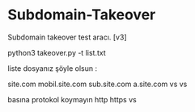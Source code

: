 # Subdomain-Takeover
Subdomain takeover test aracı. [v3]

python3 takeover.py -t list.txt

liste dosyanız şöyle olsun : 

site.com
mobil.site.com
sub.site.com
a.site.com vs vs

basına protokol koymayın http https vs
